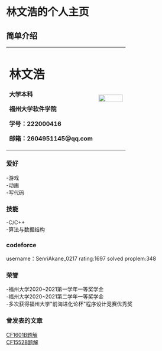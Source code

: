 # 林文浩的个人主页


## 简单介绍
<table border="0">
  <tr>
    <td width="75%">
      <h1>林文浩</h1>
      <p><b>大学本科</b></p>
      <p><b>福州大学软件学院</b></p>
      <p><b>学号：222000416</b></p>
      <p><b>邮箱：2604951145@qq.com</b></p>
    </td>
    <td width="25%">
      <img src="https://gimg2.baidu.com/image_search/src=http%3A%2F%2Fbuyway.hk%2Fimg%2Fpic_22%2F4589565500522.jpg%3Fw%3D655&refer=http%3A%2F%2Fbuyway.hk&app=2002&size=f9999,10000&q=a80&n=0&g=0n&fmt=jpeg?sec=1643729126&t=9f7b41658822a5ae8027ba4d225ee8f1" width="100%">  
    </td>
  </tr>
</table>


### 爱好
-游戏  \
-动画  \
-写代码  

### 技能
-C/C++ \
-算法与数据结构 

### codeforce
username：SenriAkane_0217
rating:1697
solved proplem:348

### 荣誉
-福州大学2020\~2021第一学年一等奖学金  \
-福州大学2020\~2021第二学年一等奖学金  \
-多次获得福州大学"前海进化论杯"程序设计竞赛优秀奖  

### 曾发表的文章
<a href="https://www.luogu.com.cn/blog/SenriAkane/solution-cf1601b">CF1601B题解</a><br/>
<a href="https://www.luogu.com.cn/blog/SenriAkane/solution-cf1552b">CF1552B题解</a><br/>

